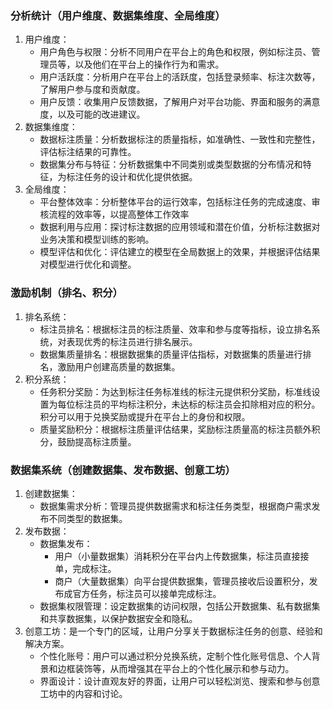 ### 分析统计（用户维度、数据集维度、全局维度）

1. 用户维度：
   - 用户角色与权限：分析不同用户在平台上的角色和权限，例如标注员、管理员等，以及他们在平台上的操作行为和需求。
   - 用户活跃度：分析用户在平台上的活跃度，包括登录频率、标注次数等，了解用户参与度和贡献度。
   - 用户反馈：收集用户反馈数据，了解用户对平台功能、界面和服务的满意度，以及可能的改进建议。
2. 数据集维度：
   - 数据标注质量：分析数据标注的质量指标，如准确性、一致性和完整性，评估标注结果的可靠性。
   - 数据集分布与特征：分析数据集中不同类别或类型数据的分布情况和特征，为标注任务的设计和优化提供依据。
3. 全局维度：
   - 平台整体效率：分析整体平台的运行效率，包括标注任务的完成速度、审核流程的效率等，以提高整体工作效率
   - 数据利用与应用：探讨标注数据的应用领域和潜在价值，分析标注数据对业务决策和模型训练的影响。
   - 模型评估和优化：评估建立的模型在全局数据上的效果，并根据评估结果对模型进行优化和调整。

### 激励机制（排名、积分）

1. 排名系统：
   - 标注员排名：根据标注员的标注质量、效率和参与度等指标，设立排名系统，对表现优秀的标注员进行排名展示。
   - 数据集质量排名：根据数据集的质量评估指标，对数据集的质量进行排名，激励用户创建高质量的数据集。
2. 积分系统：
   - 任务积分奖励：为达到标注任务标准线的标注元提供积分奖励，标准线设置为每位标注员的平均标注积分，未达标的标注员会扣除相对应的积分。积分可以用于兑换奖励或提升在平台上的身份和权限。
   - 质量奖励积分：根据标注质量评估结果，奖励标注质量高的标注员额外积分，鼓励提高标注质量。

### 数据集系统（创建数据集、发布数据、创意工坊） 

1. 创建数据集：
   - 数据集需求分析：管理员提供数据需求和标注任务类型，根据商户需求发布不同类型的数据集。
2. 发布数据：
   - 数据集发布：
     - 用户（小量数据集）消耗积分在平台内上传数据集，标注员直接接单，完成标注。
     - 商户（大量数据集）向平台提供数据集，管理员接收后设置积分，发布成官方任务，标注员可以接单完成标注。
   - 数据集权限管理：设定数据集的访问权限，包括公开数据集、私有数据集和共享数据集，以保护数据安全和隐私。
3. 创意工坊：是一个专门的区域，让用户分享关于数据标注任务的创意、经验和解决方案。
   - 个性化账号：用户可以通过积分兑换系统，定制个性化账号信息、个人背景和边框装饰等，从而增强其在平台上的个性化展示和参与动力。
   - 界面设计：设计直观友好的界面，让用户可以轻松浏览、搜索和参与创意工坊中的内容和讨论。

